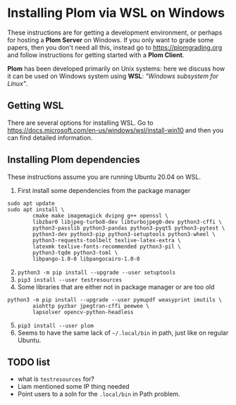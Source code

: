 <!--
__copyright__ = "Copyright (C) 2021-2022 Colin B. Macdonald"
__copyright__ = "Copyright (C) 2021 Jalal Khouhak"
__license__ = "AGPL-3.0-or-later"
 -->

Installing Plom via WSL on Windows
==================================

These instructions are for getting a development environment, or perhaps for hosting a **Plom Server** on Windows.
If you only want to grade some papers, then you don't need all this, instead go to https://plomgrading.org and follow instructions for getting started with a **Plom Client**.

**Plom** has been developed primarily on Unix systems: here we discuss how it can be used on Windows system using **WSL**: *"Windows subsystem for Linux"*.

## Getting WSL

There are several options for installing WSL. Go to https://docs.microsoft.com/en-us/windows/wsl/install-win10 and then you can find detailed information.


## Installing Plom dependencies

These instructions assume you are running Ubuntu 20.04 on WSL.
1. First install some dependencies from the package manager
```
sudo apt update
sudo apt install \
        cmake make imagemagick dvipng g++ openssl \
        libzbar0 libjpeg-turbo8-dev libturbojpeg0-dev python3-cffi \
        python3-passlib python3-pandas python3-pyqt5 python3-pytest \
        python3-dev python3-pip python3-setuptools python3-wheel \
        python3-requests-toolbelt texlive-latex-extra \
        latexmk texlive-fonts-recommended python3-pil \
        python3-tqdm python3-toml \
        libpango-1.0-0 libpangocairo-1.0-0
```
2. `python3 -m pip install --upgrade --user setuptools`
3. `pip3 install --user testresources`
4.  Some libraries that are either not in package manager or are too old
```
python3 -m pip install --upgrade --user pymupdf weasyprint imutils \
        aiohttp pyzbar jpegtran-cffi peewee \
        lapsolver opencv-python-headless
```
5. `pip3 install --user plom`
6. Seems to have the same lack of `~/.local/bin` in path, just like on regular Ubuntu.


## TODO list

  * what is `testresources` for?
  * Liam mentioned some IP thing needed
  * Point users to a soln for the `.local/bin` in Path problem.
